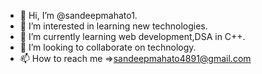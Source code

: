 - 👋 Hi, I’m @sandeepmahato1.
- 👀 I’m interested in learning new technologies.
- 🌱 I’m currently learning web development,DSA in C++.
- 💞️ I’m looking to collaborate on technology.
- 📫 How to reach me =>sandeepmahato4891@gmail.com

<!---
sandeepmahato1/sandeepmahato1 is a ✨ special ✨ repository because its `README.md` (this file) appears on your GitHub profile.
You can click the Preview link to take a look at your changes.
--->
